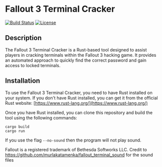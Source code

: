 # Fallout 3 Terminal Cracker

[![Build Status](https://img.shields.io/travis/username/repo.svg)](https://travis-ci.org/username/repo)
[![License](https://img.shields.io/badge/license-MIT-blue.svg)](https://opensource.org/licenses/MIT)

## Description

The Fallout 3 Terminal Cracker is a Rust-based tool designed to assist players in cracking terminals within the Fallout 3 hacking game. It provides an automated approach to quickly find the correct password and gain access to locked terminals.

## Installation

To use the Fallout 3 Terminal Cracker, you need to have Rust installed on your system. If you don't have Rust installed, you can get it from the official Rust website: [https://www.rust-lang.org/](https://www.rust-lang.org/)

Once you have Rust installed, you can clone this repository and build the tool using the following commands:

```
cargo build
cargo run
```

If you use the flag `--no-sound` then the program will not play sound.

Fallout is a registered trademark of Bethesda Softworks LLC.
Credit to https://github.com/murlakatamenka/fallout_terminal_sound for the sound files

